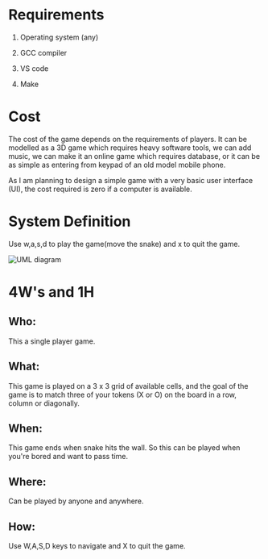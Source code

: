 # Requirements

1. Operating system (any)

2. GCC compiler

3. VS code

4. Make

# Cost

The cost of the game depends on the requirements of players. It can be modelled as a 3D game which requires heavy software tools, we can add music, we can make it an online game which requires database, or it can be as simple as entering from keypad of an old model mobile phone.

As I am planning to design a simple game with a very basic user interface (UI), the cost required is zero if a computer is available.

# System Definition

Use w,a,s,d to play the game(move the snake) and x to quit the game.

![UML diagram](https://user-images.githubusercontent.com/80382147/114836169-fea67b00-9def-11eb-8336-8bd29d5fd5ff.png)

# 4W's and 1H
## Who:
This a single player game.

## What:
This game is played on a 3 x 3 grid of available cells, and the goal of the game is to match three of your tokens (X or O) on the board in a row, column or diagonally.

## When:
This game ends when snake hits the wall. So this can be played when you're bored and want to pass time.

## Where:
Can be played by anyone and anywhere. 

## How:
Use W,A,S,D keys to navigate and X to quit the game.
